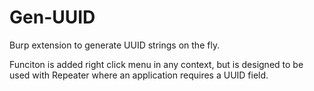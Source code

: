 Gen-UUID
========

Burp extension to generate UUID strings on the fly.

Funciton is added right click menu in any context, but is designed to be used with Repeater where an application
requires a UUID field.

